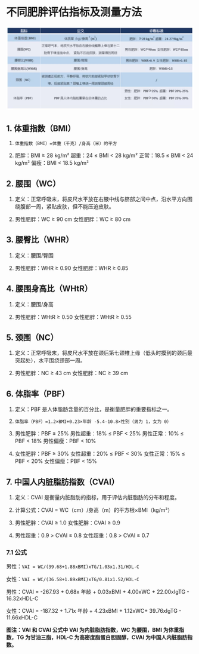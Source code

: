 # 不同肥胖评估指标及测量方法

![肥胖评估指标](/pics/10_1_fat_rules.jpeg)

## 1. 体重指数（BMI）

1. `体重指数（BMI）=体重（千克）/身高（米）的平方`

2. 肥胖：BMI ≥ 28 kg/m² 超重：24 ≤ BMI < 28 kg/m² 正常：18.5 ≤ BMI < 24 kg/m² 偏瘦：BMI < 18.5 kg/m²

## 2. 腰围（WC）

1. 定义：正常呼吸末，将皮尺水平放在右腋中线与脐部之间中点，沿水平方向围绕腹部一周，紧贴皮肤，但不能压迫皮肤。

2. 男性肥胖：WC ≥ 90 cm 女性肥胖：WC ≥ 80 cm

## 3. 腰臀比（WHR）

1. 定义：腰围/臀围

2. 男性肥胖：WHR ≥ 0.90 女性肥胖：WHR ≥ 0.85

## 4. 腰围身高比（WHtR）

1. 定义：腰围/身高

2. 男性肥胖：WHtR ≥ 0.50 女性肥胖：WHtR ≥ 0.55

## 5. 颈围（NC）

1. 定义：正常呼吸末，将皮尺水平放在颈后第七颈椎上缘（低头时摸到的颈后最突起处），水平围绕颈部一周。

2. 男性肥胖：NC ≥ 43 cm 女性肥胖：NC ≥ 39 cm

## 6. 体脂率（PBF）

1. 定义：PBF 是人体脂肪含量的百分比，是衡量肥胖的重要指标之一。

2. `体脂率（PBF）=1.2×BMI+0.23×年龄 -5.4-10.8×性别（男为 1，女为 0）`

3. 男性肥胖：PBF ≥ 25% 男性超重：18% ≤ PBF < 25% 男性正常：10% ≤ PBF < 18% 男性偏瘦：PBF < 10%

4. 女性肥胖：PBF ≥ 30% 女性超重：20% ≤ PBF < 30% 女性正常：15% ≤ PBF < 20% 女性偏瘦：PBF < 15%

## 7. 中国人内脏脂肪指数（CVAI）

1. 定义：CVAI 是衡量内脏脂肪的指标，用于评估内脏脂肪的分布和程度。

2. 计算公式：CVAI = WC（cm）/身高（m）的平方根×BMI（kg/m²）

3. 男性肥胖：CVAI ≥ 1.0 女性肥胖：CVAI ≥ 0.9

4. 男性超重：0.9 > CVAI ≥ 0.8 女性超重：0.8 > CVAI ≥ 0.7

### 7.1 公式

男性：`VAI = WC/(39.68+1.88xBMI)xTG/1.03x1.31/HDL-C`

女性：`VAI = WC/(36.58+1.89xBMI)xTG/0.81x1.52/HDL-C`

男性：CVAI = -267.93 + 0.68x 年龄 + 0.03xBMI + 4.00xWC + 22.00xIgTG - 16.32xHDL-C

女性：CVAI = -187.32 + 1.71x 年龄 + 4.23xBMI + 1.12xWC+ 39.76xIgTG - 11.66xHDL-C

**图注：VAI 和 CVAI 公式中 VAI 为内脏脂肪指数，WC 为腰围，BMI 为体重指数，TG 为甘油三脂，HDL-C 为高密度脂蛋白胆固醇，CVAI 为中国人内脏脂肪指数。**
